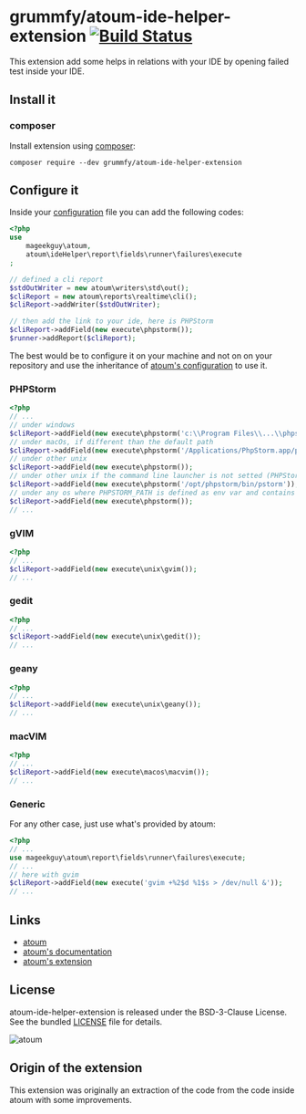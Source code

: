 # grummfy/atoum-ide-helper-extension [![Build Status](https://travis-ci.org/Grummfy/atoum-ide-helper-extension.svg?branch=master)](https://travis-ci.org/Grummfy/atoum-ide-helper-extension)

This extension add some helps in relations with your IDE by opening failed test inside your IDE.

## Install it

### composer

Install extension using [composer](https://getcomposer.org):

```
composer require --dev grummfy/atoum-ide-helper-extension
```

## Configure it

Inside your [configuration](http://docs.atoum.org/en/latest/configuration_bootstraping.html#fichier-de-configuration) file you can add the following codes:
```php
<?php
use
    mageekguy\atoum,
    atoum\ideHelper\report\fields\runner\failures\execute
;

// defined a cli report
$stdOutWriter = new atoum\writers\std\out();
$cliReport = new atoum\reports\realtime\cli();
$cliReport->addWriter($stdOutWriter);

// then add the link to your ide, here is PHPStorm
$cliReport->addField(new execute\phpstorm());
$runner->addReport($cliReport);
```

The best would be to configure it on your machine and not on on your repository and use the inheritance of [atoum's configuration](http://docs.atoum.org/en/latest/configuration_bootstraping.html#fichier-de-configuration) to use it.

### PHPStorm

```php
<?php
// ...
// under windows
$cliReport->addField(new execute\phpstorm('c:\\Program Files\\...\\phpstorm.exe'));
// under macOs, if different than the default path
$cliReport->addField(new execute\phpstorm('/Applications/PhpStorm.app/pstorm'));
// under other unix
$cliReport->addField(new execute\phpstorm());
// under other unix if the command line launcher is not setted (PHPStorm>Tools>Create Command line...)
$cliReport->addField(new execute\phpstorm('/opt/phpstorm/bin/pstorm'));
// under any os where PHPSTORM_PATH is defined as env var and contains a path to PHPStorm
$cliReport->addField(new execute\phpstorm());
// ...
```

### gVIM

```php
<?php
// ...
$cliReport->addField(new execute\unix\gvim());
// ...
```

### gedit

```php
<?php
// ...
$cliReport->addField(new execute\unix\gedit());
// ...
```

### geany

```php
<?php
// ...
$cliReport->addField(new execute\unix\geany());
// ...
```

### macVIM

```php
<?php
// ...
$cliReport->addField(new execute\macos\macvim());
// ...
```
### Generic

For any other case, just use what's provided by atoum:

```php
<?php
// ...
use mageekguy\atoum\report\fields\runner\failures\execute;
// ...
// here with gvim
$cliReport->addField(new execute('gvim +%2$d %1$s > /dev/null &'));
// ...
```

## Links

* [atoum](http://atoum.org)
* [atoum's documentation](http://docs.atoum.org)
* [atoum's extension](http://extensions.atoum.org/)

## License

atoum-ide-helper-extension is released under the BSD-3-Clause License. See the bundled [LICENSE](LICENSE) file for details.

![atoum](http://atoum.org/images/logo/atoum.png)

## Origin of the extension

This extension was originally an extraction of the code from the code inside atoum with some improvements.
